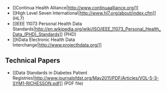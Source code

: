 * [[Continua Health Alliance|http://www.continuaalliance.org/]]
* [[High Level Seven International|http://www.hl7.org/about/index.cfm]] (HL7)
* [[IEEE 11073 Personal Health Data Standards|http://en.wikipedia.org/wiki/ISO/IEEE_11073_Personal_Health_Data_(PHD)_Standards]] (PHD)
* [[hData Electronic Health Data Interchange|http://www.projecthdata.org/]] 

## Technical Papers
* [[Data Standards in Diabetes Patient Registries|http://www.journalofdst.org/May2011/PDF/Articles/VOL-5-3-SYM1-RICHESSON.pdf]] (PDF file)